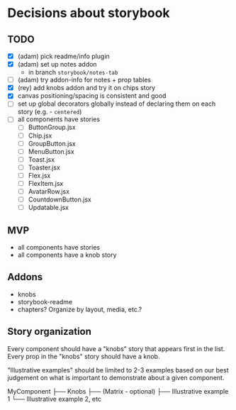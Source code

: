 # Decisions about storybook

## TODO

- [x] (adam) pick readme/info plugin
- [x] (adam) set up notes addon
  - in branch `storybook/notes-tab`
- [ ] (adam) try addon-info for notes + prop tables
- [x] (rey) add knobs addon and try it on chips story
- [x] canvas positioning/spacing is consistent and good
- [ ] set up global decorators globally instead of declaring them on each story (e.g. - `centered`)
- [ ] all components have stories
  - [ ] ButtonGroup.jsx
  - [ ] Chip.jsx
  - [ ] GroupButton.jsx
  - [ ] MenuButton.jsx
  - [ ] Toast.jsx
  - [ ] Toaster.jsx
  - [ ] Flex.jsx
  - [ ] FlexItem.jsx
  - [ ] AvatarRow.jsx
  - [ ] CountdownButton.jsx
  - [ ] Updatable.jsx

## MVP
- all components have stories
- all components have a knob story

## Addons

- knobs
- storybook-readme
- chapters? Organize by layout, media, etc.?

## Story organization

Every component should have a "knobs" story that appears first in the list.
Every prop in the "knobs" story should have a knob.

"Illustrative examples" should be limited to 2-3 examples based on our best judgement on
what is important to demonstrate about a given component.

MyComponent
├── Knobs
├── (Matrix - optional)
├── Illustrative example 1
└── Illustrative example 2, etc


